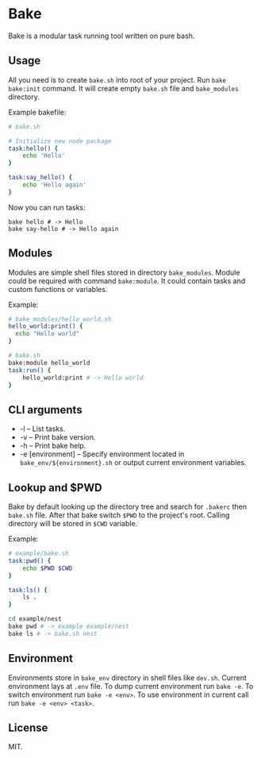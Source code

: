 # Bake

Bake is a modular task running tool written on pure bash.

## Usage

All you need is to create `bake.sh` into root of your project. Run `bake bake:init`
command. It will create empty `bake.sh` file and `bake_modules` directory.

Example bakefile:

```bash
# bake.sh

# Initialize new node package
task:hello() {
    echo 'Hello'
}

task:say_hello() {
    echo 'Hello again'
}
```

Now you can run tasks:

```shell
bake hello # -> Hello
bake say-hello # -> Hello again
```

## Modules

Modules are simple shell files stored in directory `bake_modules`. Module
could be required with command `bake:module`. It could contain tasks and custom
functions or variables.

Example:
```bash
# bake_modules/hello_world.sh
hello_world:print() {
  echo "Hello world"
}

# bake.sh
bake:module hello_world
task:run() {
    hello_world:print # -> Hello world
}
```

## CLI arguments

* -l – List tasks.
* -v – Print bake version.
* -h – Print bake help.
* -e [environment] – Specify environment located in `bake_env/${environment}.sh` or output current environment variables.

## Lookup and $PWD

Bake by default looking up the directory tree and search for `.bakerc` then `bake.sh`
file. After that bake switch `$PWD` to the project's root. Calling directory will be stored in `$CWD` variable.

Example:

```bash
# example/bake.sh
task:pwd() {
    echo $PWD $CWD
}

task:ls() {
    ls .
}
```

```bash
cd example/nest
bake pwd # -> example example/nest
bake ls # -> bake.sh nest
```

## Environment

Environments store in `bake_env` directory in shell files like `dev.sh`. Current
environment lays at `.env` file. To dump current environment run `bake -e`. To
switch environment run `bake -e <env>`. To use environment in current
call run `bake -e <env> <task>`.

## License

MIT.
